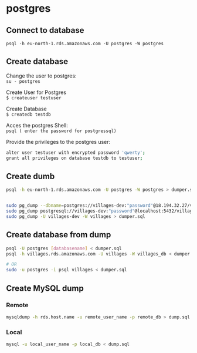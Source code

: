 # postgres

## Connect to database
`psql -h eu-north-1.rds.amazonaws.com -U postgres -W postgres`

## Create database
Change the user to postgres:</br>
`su - postgres`

Create User for Postgres</br>
`$ createuser testuser`

Create Database</br>
`$ createdb testdb`

Acces the postgres Shell:</br>
`psql ( enter the password for postgressql)`

Provide the privileges to the postgres user:</br>
```sh
alter user testuser with encrypted password 'qwerty';
grant all privileges on database testdb to testuser;
```

## Create dumb
```sh
psql -h eu-north-1.rds.amazonaws.com -U postgres -W postgres > dumper.sql


sudo pg_dump --dbname=postgres://villages-dev:"password"@18.194.32.27/villages > dump-village-dev.sql
sudo pg_dump postgresql://villages-dev:"password"@localhost:5432/villages > dumper.sql
sudo pg_dump -U villages-dev -W villages > dumper.sql
```

## Create database from dump
```sh
psql -U postgres [databasename] < dumper.sql
psql -h villages.rds.amazonaws.com -U villages -W villages_db < dumper.sql

# OR
sudo -u postgres -i psql villages < dumper.sql
```

## Create MySQL dump
### Remote
```sh
mysqldump -h rds.host.name -u remote_user_name -p remote_db > dump.sql
```
### Local
```sh
mysql -u local_user_name -p local_db < dump.sql
```

